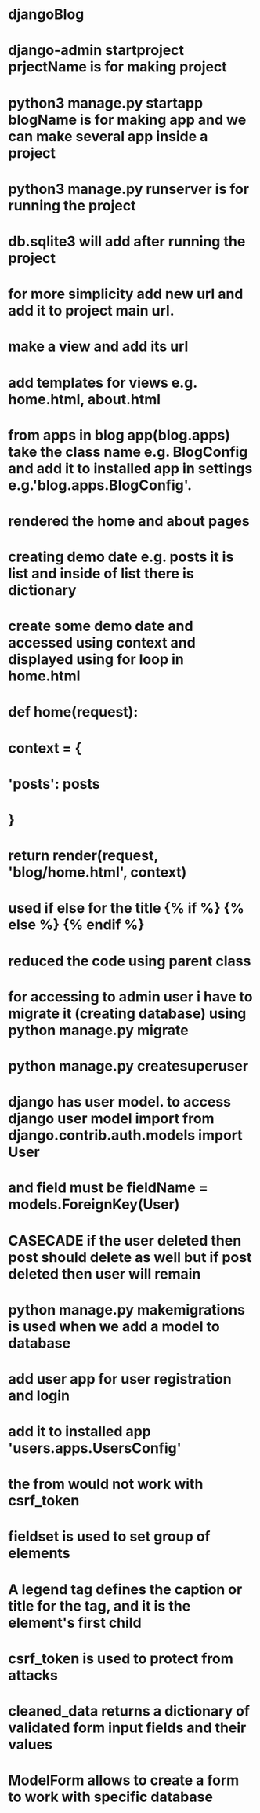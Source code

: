 # djangoBlog
# django-admin startproject prjectName is for making project
# python3 manage.py startapp blogName is for making app and we can make several app inside a project
# python3 manage.py runserver is for running the project
# db.sqlite3 will add after running the project

# for more simplicity add new url and add it to project main url.
# make a view and add its url

# add templates for views e.g. home.html, about.html
# from apps in blog app(blog.apps) take the class name e.g. BlogConfig and add it to installed app in settings e.g.'blog.apps.BlogConfig'.
# rendered the home and about pages 
# creating demo date e.g. posts it is list and inside of list there is dictionary
# create some demo date and accessed using context and displayed using for loop in home.html
# def home(request):
#    context = {
#        'posts': posts
#    }
#    return render(request, 'blog/home.html', context)
# used if else for the title {% if %} {% else %} {% endif %}
# reduced the code using parent class


# for accessing to admin user i have to migrate it (creating database) using python manage.py migrate
# python manage.py createsuperuser


# django has user model. to access django user model import from django.contrib.auth.models import User
# and field must be fieldName = models.ForeignKey(User)
# CASECADE if the user deleted then post should delete as well but if post deleted then user will remain
# python manage.py makemigrations is used when we add a model to database

# add user app for user registration and login
# add it to installed app 'users.apps.UsersConfig'
# the from would not work with csrf_token
# fieldset is used to set group of elements
# A legend tag defines the caption or title for the <field set> tag, and it is the element's first child 
# csrf_token is used to protect from attacks
# cleaned_data returns a dictionary of validated form input fields and their values


# ModelForm allows to create a form to work with specific database